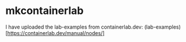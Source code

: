 # mkcontainerlab

I have uploaded the lab-examples from containerlab.dev: (lab-examples)[https://containerlab.dev/manual/nodes/]